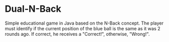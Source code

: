 # Dual-N-Back
Simple educational game in Java based on the N-Back concept. The player must identify if the current position of the blue ball is the same as it was 2 rounds ago. If correct, he receives a "Correct!", otherwise, "Wrong!". 
